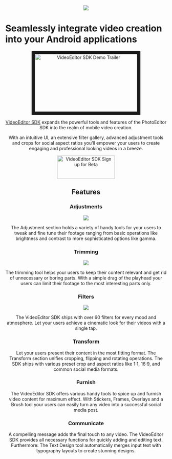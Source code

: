 <center><img src="https://video.photoeditorsdk.com/assets/img/vesdk-logo-s.svg"></center>


# Seamlessly integrate video creation into your Android applications

<a href="https://www.youtube.com/watch?v=FDuwEtBf8N8" target="_blank"><center><img src="https://video.photoeditorsdk.com/assets/img/video-placeholder.gif"
alt="VideoEditor SDK Demo Trailer" width="320" height="180" border="10" /><center></a>

[VideoEditor SDK](https://video.photoeditorsdk.com/) expands the powerful tools and features of the PhotoEditor SDK into the realm of mobile video creation.

With an intuitive UI, an extensive filter gallery, advanced adjustment tools and crops for social aspect ratios you’ll empower your users to create engaging and professional looking videos in a breeze.

<a href="https://photoeditorsdk.us13.list-manage.com/subscribe?u=dc9f652839dbb620d14d6d28d&id=239245b33f" target="_blank"><center><img src="https://github.com/imgly/vesdk-android-demo/blob/master/CTA.png"
alt="VideoEditor SDK Sign up for Beta" width="180" height="72" border="0" /><center></a>


## Features

### Adjustments

<center><img src="https://video.photoeditorsdk.com/assets/img/feature-adjustments.png"></center>

The Adjustment section holds a variety of handy tools for your users to tweak and fine tune their footage ranging from basic operations like brightness and contrast to more sophisticated options like gamma.

### Trimming
<center><img src="https://video.photoeditorsdk.com/assets/img/feature-trimming.png"></center>

The trimming tool helps your users to keep their content relevant and get rid of unnecessary or boring parts. With a simple drag of the playhead your users can limit their footage to the most interesting parts only.

### Filters
<center><img src="https://video.photoeditorsdk.com/assets/img/feature-filters.png"></center>

The VideoEditor SDK ships with over 60 filters for every mood and atmosphere. Let your users achieve a cinematic look for their videos with a single tap.

### Transform

Let your users present their content in the most fitting format. The Transform section unifies cropping, flipping and rotating operations. The SDK ships with various preset crop and aspect ratios like 1:1, 16:9, and common social media formats.

### Furnish

The VideoEditor SDK offers various handy tools to spice up and furnish video content for maximum effect. With Stickers, Frames, Overlays and a Brush tool your users can easily turn any video into a successful social media post.

### Communicate

A compelling message adds the final touch to any video. The VideoEditor SDK provides all necessary functions for quickly adding and editing text. Furthermore: The Text Design tool automatically merges input text with typography layouts to create stunning designs.
